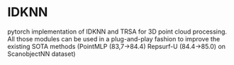 # IDKNN
pytorch implementation of IDKNN and TRSA for 3D point cloud processing.
All those modules can be used in a plug-and-play fashion to improve the existing SOTA methods (PointMLP (83,7->84.4) Repsurf-U (84.4->85.0) on ScanobjectNN dataset)
